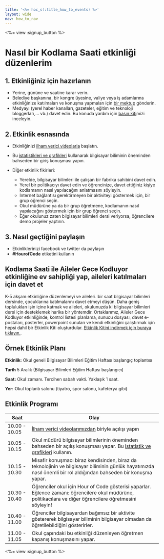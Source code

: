 ```yaml
---
title: '<%= hoc_s(:title_how_to_events) %>'
layout: wide
nav: how_to_nav
---
```

<%= view :signup_button %>

# Nasıl bir Kodlama Saati etkinliği düzenlerim

## 1. Etkinliğiniz için hazırlanın

- Yerine, gününe ve saatine karar verin.
- Belediye başkanına, bir kongre üyesine, valiye veya iş adamlarına etkinliğinize katılmaları ve konuşma yapmaları için [bir mektup](https://docs.google.com/a/code.org/document/d/1eP41sKW7y0qq_JvkRIgZK8dWYICaGRZ4CCDETXa78wY/edit) gönderin.
- Medyayı (yerel haber kanalları, gazeteler, eğitim ve teknoloji bloggerları,... vb.) davet edin. Bu konuda yardım için [basın kiti](<%= resolve_url('/promote/press-kit') %>)mizi inceleyin.

## 2. Etkinlik esnasında

- Etkinliğinizi [ilham verici videolarla](<%= resolve_url('/promote/resources#videos') %>) başlatın.
- Bu [istatistikleri ve grafikleri](<%= resolve_url('/promote/stats') %>) kullanarak bilgisayar biliminin öneminden bahseden bir giriş konuşması yapın.   
      
    
- Dİğer etkinlik fikirleri: 
    - Yerelde, bilgisayar bilimleri ile çalışan bir fabrika sahibini davet edin.
    - Yerel bir politikacıyı davet edin ve öğrencinize, davet ettiğiniz kişiye kodlamanın nasıl yapılacağını anlatmasını söyleyin.
    - İnternet bağlantısı gerektirmeyen bir aktiviteyi göstermek için, bir grup öğrenci seçin.
    - Okul müdürüne ya da bir grup öğretmene, kodlamanın nasıl yapılacağını göstermek için bir grup öğrenci seçin.
    - Eğer okulunuz zaten bilgisayar bilimleri dersi veriyorsa, öğrencilere demo projeler yaptırın.

## 3. Nasıl geçtiğini paylaşın

- Etkinliklerinizi facebook ve twitter da paylaşın 
- **#HourofCode** etiketini kullanın

## Kodlama Saati ile Aileler Gece Kodluyor etkinliğine ev sahipliği yap, aileleri katılmaları için davet et

K-5 akşam etkinliğine düzenlemeyi ve aileleri. bir saat bilgisayar bilimleri dersinde, çocuklarına katılmalarını davet etmeyi düşün. Daha geniş toplulukları işin içine katmak ve aileleri, okulunuzda ki bilgisayar bilimleri dersi için desteklemek harika bir yöntemdir. Ortaklarımız, Aileler Gece Kodluyor etkinliğinde, kontrol listesi planlama, sunucu dosyası, davet e-postaları, posterler, powerpoint sunuları ve kendi etkinliğini çalıştırmak için hepsi dahil bir Etkinlik Kiti oluşturdular. [ Etkinlik Kitini indirmek için buraya tıklayın.](http://www.familycodenight.org/DownloadCodeDotOrg.html).

## Örnek Etkinlik Planı

**Etkinlik:** Okul geneli Bilgisayar Bilimleri Eğitim Haftası başlangıç toplantısı

**Tarih** 5 Aralık (Bilgisayar Bilimleri Eğitim Haftası başlangıcı)

**Saat:** Okul zamanı. Tercihen sabah vakti. Yaklaşık 1 saat.

**Yer:** Okul toplantı salonu (tiyatro, spor salonu, kafeterya gibi)   
  


## Etkinlik Programı

| Saat          | Olay                                                                                                                                                              |
| ------------- | ----------------------------------------------------------------------------------------------------------------------------------------------------------------- |
| 10.00 - 10.05 | [İlham verici videolarımızdan](<%= resolve_url('/promote/resources#videos') %>) biriyle açılışı yapın                                                               |
| 10.05 - 10.15 | Okul müdürü bilgisayar bilimlerinin öneminden bahseden bir açılış konuşması yapar. Bu [istatistik ve grafikleri](<%= resolve_url('/promote/stats') %>) kullanın.    |
| 10.15 - 10.30 | Misafir konuşmacı biraz kendisinden, biraz da teknolojinin ve bilgisayar biliminin günlük hayatımızda nasıl önemli bir rol aldığından bahseden bir konuşma yapar. |
| 10.30 - 10.40 | Öğrenciler okul için Hour of Code gösterisi yaparlar. Eğlence zamanı: öğrencilere okul müdürüne, politikacılara ve diğer öğrencilere öğretmesini söyleyin!        |
| 10.40 - 11.00 | Öğrenciler bilgisayardan bağımsız bir aktivite göstererek bilgisayar biliminin bilgisayar olmadan da öğretilebildiğini gösterirler.                               |
| 11.00 - 11.05 | Okul çapındaki bu etkinliği düzenleyen öğretmen kapanış konuşmasını yapar.                                                                                        |

<%= view :signup_button %>